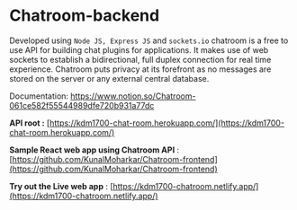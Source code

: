# Chatroom-backend

Developed using `Node JS, Express JS` and `sockets.io` chatroom is a free to use API for building chat plugins for applications. It makes use of web sockets to establish a bidirectional, full duplex connection for real time experience. 
Chatroom puts privacy at its forefront as no messages are stored on the server or any external central database.

Documentation: https://www.notion.so/Chatroom-061ce582f55544989dfe720b931a77dc

**API root :** [https://kdm1700-chat-room.herokuapp.com/](https://kdm1700-chat-room.herokuapp.com/)

**Sample React web app using Chatroom API** : [https://github.com/KunalMoharkar/Chatroom-frontend](https://github.com/KunalMoharkar/Chatroom-frontend)

**Try out the Live web app** : [https://kdm1700-chatroom.netlify.app/](https://kdm1700-chatroom.netlify.app/)
